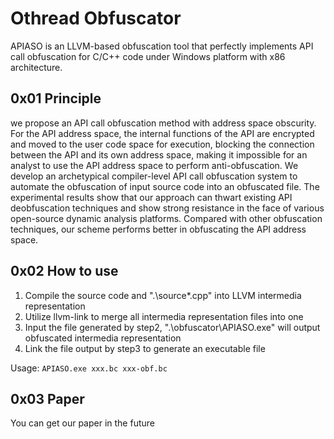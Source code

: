 # Othread Obfuscator

APIASO is an LLVM-based obfuscation tool that perfectly implements API call obfuscation for C/C++ code under Windows platform with x86 architecture.

## 0x01 Principle

we propose an API call obfuscation method with address space obscurity. For the API address space, the internal functions of the API are encrypted and moved to the user code space for execution, blocking the connection between the API and its own address space, making it impossible for an analyst to use the API address space to perform anti-obfuscation. We develop an archetypical compiler-level API call obfuscation system to automate the obfuscation of input source code into an obfuscated file. The experimental results show that our approach can thwart existing API deobfuscation techniques and show strong resistance in the face of various open-source dynamic analysis platforms. Compared with other obfuscation techniques, our scheme performs better in obfuscating the API address space.

## 0x02 How to use

1. Compile the source code and ".\source\*.cpp" into LLVM intermedia representation
2. Utilize llvm-link to merge all intermedia representation files into one
3. Input the file generated by step2, ".\obfuscator\APIASO.exe" will output obfuscated intermedia representation
4. Link the file output by step3 to generate an executable file

Usage: `APIASO.exe xxx.bc xxx-obf.bc`


## 0x03 Paper

You can get our paper in the future
